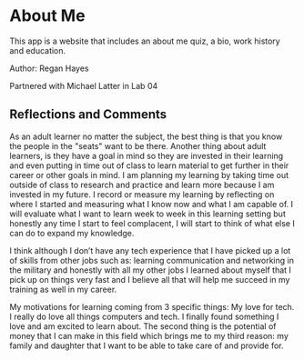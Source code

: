 # About Me

This app is a website that includes an about me quiz, a bio, work history and education.

Author: Regan Hayes

 Partnered with Michael Latter in Lab 04

## Reflections and Comments

As an adult learner no matter the subject, the best thing is that you know the people in the "seats" want to be there. Another thing about adult learners, is they have a goal in mind so they are invested in their learning and even putting in time out of class to learn material to get further in their career or other goals in mind. I am planning my learning by taking time out outside of class to research and practice and learn more because I am invested in my future. I record or measure my learning by reflecting on where I started and measuring what I know now and what I am capable of. I will evaluate what I want to learn week to week in this learning setting but honestly any time I start to feel complacent, I will start to think of what else I can do to expand my knowledge.  

I think although I don’t have any tech experience that I have picked up a lot of skills from other jobs such as: learning communication and networking in the military and honestly with all my other jobs I learned about myself that I pick up on things very fast and I believe all that will help me succeed in my training as well in my career.

My motivations for learning coming from 3 specific things: My love for tech. I really do love all things computers and tech. I finally found something I love and am excited to learn about. The second thing is the potential of money that I can make in this field which brings me to my third reason: my family and daughter that I want to be able to take care of and provide for.
